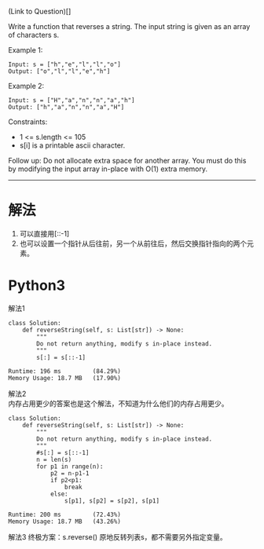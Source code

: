 (Link to Question)[]

Write a function that reverses a string. The input string is given as an array of characters s.

 

Example 1:
```
Input: s = ["h","e","l","l","o"]
Output: ["o","l","l","e","h"]
```
Example 2:
```
Input: s = ["H","a","n","n","a","h"]
Output: ["h","a","n","n","a","H"]
 ```

Constraints:

- 1 <= s.length <= 105
- s[i] is a printable ascii character.


Follow up: Do not allocate extra space for another array. You must do this by modifying the input array in-place with O(1) extra memory.

-----
# 解法
1. 可以直接用[::-1]     
2. 也可以设置一个指针从后往前，另一个从前往后，然后交换指针指向的两个元素。   

# Python3
解法1
```python3
class Solution:
    def reverseString(self, s: List[str]) -> None:
        """
        Do not return anything, modify s in-place instead.
        """
        s[:] = s[::-1]

Runtime: 196 ms         (84.29%)
Memory Usage: 18.7 MB   (17.90%)
```
解法2     
内存占用更少的答案也是这个解法，不知道为什么他们的内存占用更少。
```python3
class Solution:
    def reverseString(self, s: List[str]) -> None:
        """
        Do not return anything, modify s in-place instead.
        """
        #s[:] = s[::-1]
        n = len(s)
        for p1 in range(n):
            p2 = n-p1-1
            if p2<p1:
                break
            else:
                s[p1], s[p2] = s[p2], s[p1]

Runtime: 200 ms         (72.43%)
Memory Usage: 18.7 MB   (43.26%)
```
解法3
终极方案：s.reverse()   原地反转列表s，都不需要另外指定变量。